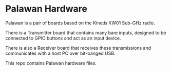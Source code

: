 Palawan Hardware
================

Palawan is a pair of boards based on the Kinetis KW01 Sub-GHz radio.

There is a Transmitter board that contains many bare inputs, designed to be
connected to GPIO buttons and act as an input device.

There is also a Receiver board that receives these transmissions and
communicates with a host PC over bit-banged USB.

This repo contains Palawan hardware files.